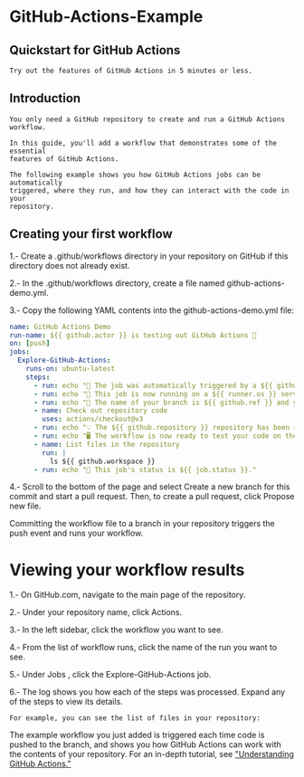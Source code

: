 # GitHub-Actions-Example
## Quickstart for GitHub Actions
    Try out the features of GitHub Actions in 5 minutes or less.

## Introduction

    You only need a GitHub repository to create and run a GitHub Actions workflow. 
    
    In this guide, you'll add a workflow that demonstrates some of the essential 
    features of GitHub Actions.

    The following example shows you how GitHub Actions jobs can be automatically 
    triggered, where they run, and how they can interact with the code in your 
    repository.

## Creating your first workflow

1.- Create a .github/workflows directory in your repository on GitHub if this directory does not already exist.

2.- In the .github/workflows directory, create a file named github-actions-demo.yml.

3.- Copy the following YAML contents into the github-actions-demo.yml file:
```yaml
name: GitHub Actions Demo
run-name: ${{ github.actor }} is testing out GitHub Actions 🚀
on: [push]
jobs:
  Explore-GitHub-Actions:
    runs-on: ubuntu-latest
    steps:
      - run: echo "🎉 The job was automatically triggered by a ${{ github.event_name }} event."
      - run: echo "🐧 This job is now running on a ${{ runner.os }} server hosted by GitHub!"
      - run: echo "🔎 The name of your branch is ${{ github.ref }} and your repository is ${{ github.repository }}."
      - name: Check out repository code
        uses: actions/checkout@v3
      - run: echo "💡 The ${{ github.repository }} repository has been cloned to the runner."
      - run: echo "🖥️ The workflow is now ready to test your code on the runner."
      - name: List files in the repository
        run: |
          ls ${{ github.workspace }}
      - run: echo "🍏 This job's status is ${{ job.status }}."
```

4.- Scroll to the bottom of the page and select Create a new branch for this commit and start a pull request. Then, to create a pull request, click Propose new file.


Committing the workflow file to a branch in your repository triggers the push event and runs your workflow.

# Viewing your workflow results

1.- On GitHub.com, navigate to the main page of the repository.

2.- Under your repository name, click Actions.

3.- In the left sidebar, click the workflow you want to see.

4.- From the list of workflow runs, click the name of the run you want to see.

5.- Under Jobs , click the Explore-GitHub-Actions job.

6.- The log shows you how each of the steps was processed. 
    Expand any of the steps to view its details.

    For example, you can see the list of files in your repository:

The example workflow you just added is triggered each time code is pushed to the branch, 
and shows you how GitHub Actions can work with the contents of your repository. 
For an in-depth tutorial, see ["Understanding GitHub Actions."](https://docs.github.com/en/actions/learn-github-actions/understanding-github-actions)
